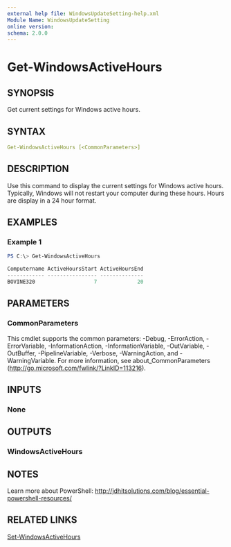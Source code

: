 ```yaml
---
external help file: WindowsUpdateSetting-help.xml
Module Name: WindowsUpdateSetting
online version:
schema: 2.0.0
---
```


# Get-WindowsActiveHours

## SYNOPSIS

Get current settings for Windows active hours.

## SYNTAX

```yaml
Get-WindowsActiveHours [<CommonParameters>]
```

## DESCRIPTION

Use this command to display the current settings for Windows active hours. Typically, Windows will not restart your computer during these hours. Hours are display in a 24 hour format.

## EXAMPLES

### Example 1

```powershell
PS C:\> Get-WindowsActiveHours

Computername ActiveHoursStart ActiveHoursEnd
------------ ---------------- --------------
BOVINE320                   7             20
```

## PARAMETERS

### CommonParameters

This cmdlet supports the common parameters: -Debug, -ErrorAction, -ErrorVariable, -InformationAction, -InformationVariable, -OutVariable, -OutBuffer, -PipelineVariable, -Verbose, -WarningAction, and -WarningVariable. For more information, see about_CommonParameters (http://go.microsoft.com/fwlink/?LinkID=113216).

## INPUTS

### None

## OUTPUTS

### WindowsActiveHours

## NOTES

Learn more about PowerShell: http://jdhitsolutions.com/blog/essential-powershell-resources/

## RELATED LINKS

[Set-WindowsActiveHours]()